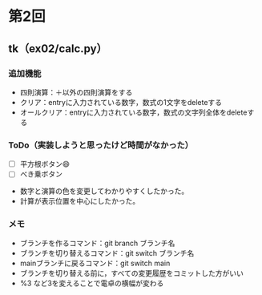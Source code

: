 # 第2回
## tk（ex02/calc.py）
### 追加機能
- 四則演算：＋以外の四則演算をする
- クリア：entryに入力されている数字，数式の1文字をdeleteする
- オールクリア：entryに入力されている数字，数式の文字列全体をdeleteする
### ToDo（実装しようと思ったけど時間がなかった）
- [ ] 平方根ボタン:smile:
- [ ] べき乗ボタン
- 数字と演算の色を変更してわかりやすくしたかった。
- 計算が表示位置を中心にしたかった。

### メモ
- ブランチを作るコマンド：git branch ブランチ名
- ブランチを切り替えるコマンド：git switch ブランチ名
- mainブランチに戻るコマンド：git switch main
- ブランチを切り替える前に，すべての変更履歴をコミットした方がいい
- %3 など3を変えることで電卓の横幅が変わる
